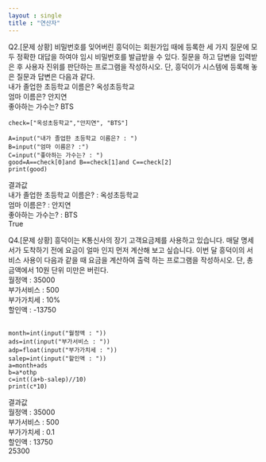 ```yaml
---
layout : single
title : "연산자"
---
```


Q2.[문제 상황]
비밀번호를 잊어버린 흥덕이는 회원가입 때에 등록한 세 가지 질문에 모두 정확한 대답을
하여야 임시 비밀번호를 발급받을 수 있다. 질문을 하고 답변을 입력받은 후 사용자 진위를
판단하는 프로그램을 작성하시오. 단, 흥덕이가 시스템에 등록해 놓은 질문과 답변은 다음과
같다.   
내가 졸업한 초등학교 이름은? 옥성초등학교  
엄마 이름은? 안지연  
좋아하는 가수는? BTS  
~~~
check=["옥성초등학교","안지연", "BTS"]

A=input("내가 졸업한 초등학교 이름은? : ")
B=input("엄마 이름은? :")
C=input("좋아하는 가수는? : ")
good=A==check[0]and B==check[1]and C==check[2]
print(good)
~~~
결과값  
내가 졸업한 초등학교 이름은? : 옥성초등학교  
엄마 이름은? : 안지연  
좋아하는 가수는? : BTS  
True  

Q4.[문제 상황]
흥덕이는 K통신사의 장기 고객요금제를 사용하고
있습니다. 매달 명세서가 도착하기 전에 요금이 얼마
인지 먼저 계산해 보고 싶습니다. 이번 달 흥덕이의
서비스 사용이 다음과 같을 때 요금을 계산하여 출력
하는 프로그램을 작성하시오. 단, 총 금액에서 10원
단위 미만은 버린다.  
월정액 : 35000  
부가서비스 : 500  
부가가치세 : 10%  
할인액 : -13750  
~~~

month=int(input("월정액 : "))
ads=int(input("부가서비스 : "))
adp=float(input("부가가치세 : "))
salep=int(input("할인액 : "))
a=month+ads
b=a*othp
c=int((a+b-salep)//10)
print(c*10)
~~~
결과값  
월정액 : 35000  
부가서비스 : 500  
부가가치세 : 0.1  
할인액 : 13750  
25300  
